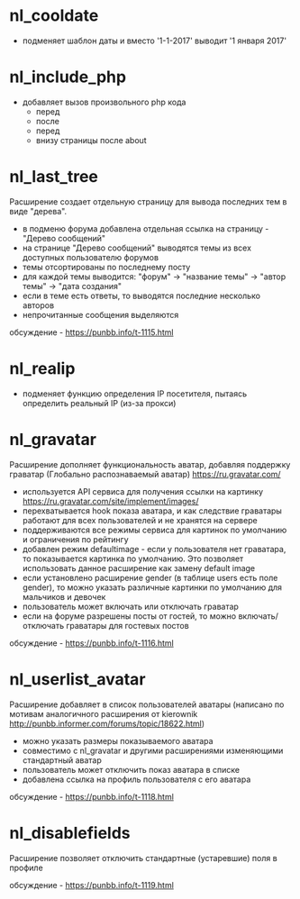 # nl_cooldate
  - подменяет шаблон даты и вместо '1-1-2017' выводит '1 января 2017'
  
# nl_include_php
  - добавляет вызов произвольного php кода 
    - перед </head>
    - после <body>
    - перед </body>
    - внизу страницы после about
  
# nl_last_tree 
  Расширение создает отдельную страницу для вывода последних тем в виде "дерева".

  - в подменю форума добавлена отдельная ссылка на страницу - "Дерево сообщений"
  - на странице "Дерево сообщений" выводятся темы из всех доступных пользователю форумов
  - темы отсортированы по последнему посту
  - для каждой темы выводится: "форум" -> "название темы" -> "автор темы" -> "дата создания"
  - если в теме есть ответы, то выводятся последние несколько авторов
  - непрочитанные сообщения выделяются

  обсуждение - https://punbb.info/t-1115.html
    
# nl_realip
  - подменяет функцию определения IP посетителя, пытаясь определить реальный IP (из-за прокси)
  
# nl_gravatar
  Расширение дополняет функциональность аватар, добавляя поддержку граватар (Глобально распознаваемый аватар) https://ru.gravatar.com/

  - используется API сервиса для получения ссылки на картинку https://ru.gravatar.com/site/implement/images/
  - перехватывается hook показа аватара, и как следствие граватары работают для всех пользователей и не хранятся на сервере
  - поддерживаются все режимы сервиса для картинок по умолчанию и ограничения по рейтингу
  - добавлен режим defaultimage - если у пользователя нет граватара, то показывается картинка по умолчанию. Это позволяет использовать данное расширение как замену default image
  - если установлено расширение gender (в таблице users есть поле gender), то можно указать различные картинки по умолчанию для мальчиков и девочек
  - пользователь может включать или отключать граватар
  - если на форуме разрешены посты от гостей, то можно включать/отключать граватары для гостевых постов

  обсуждение - https://punbb.info/t-1116.html
  
# nl_userlist_avatar
  Расширение добавляет в список пользователей аватары
  (написано по мотивам аналогичного расширения от kierownik http://punbb.informer.com/forums/topic/18622.html)
  
  - можно указать размеры показываемого аватара
  - совместимо с nl_gravatar и другими расширениями изменяющими стандартный аватар
  - пользователь может отключить показ аватара в списке
  - добавлена ссылка на профиль пользователя с его аватара
  
  обсуждение - https://punbb.info/t-1118.html
  # nl_disablefields
  Расширение позволяет отключить стандартные (устаревшие) поля в профиле

  обсуждение - https://punbb.info/t-1119.html
